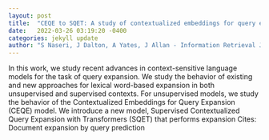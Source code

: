 ```yaml
---
layout: post
title:  "CEQE to SQET: A study of contextualized embeddings for query expansion"
date:   2022-03-26 03:19:20 -0400
categories: jekyll update
author: "S Naseri, J Dalton, A Yates, J Allan - Information Retrieval Journal, 2022"
---
```

In this work, we study recent advances in context-sensitive language models for the task of query expansion. We study the behavior of existing and new approaches for lexical word-based expansion in both unsupervised and supervised contexts. For unsupervised models, we study the behavior of the Contextualized Embeddings for Query Expansion (CEQE) model. We introduce a new model, Supervised Contextualized Query Expansion with Transformers (SQET) that performs expansion Cites: Document expansion by query prediction